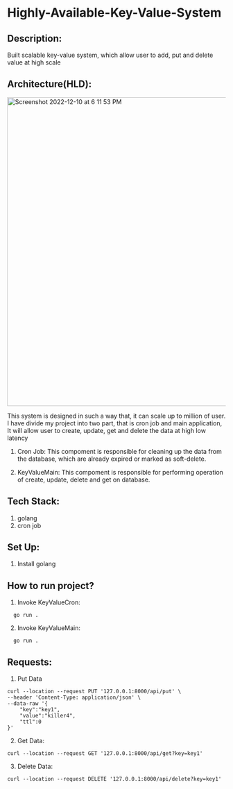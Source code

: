 # Highly-Available-Key-Value-System
## Description:
Built scalable key-value system, which allow user to add, put and delete value at high scale

## Architecture(HLD):
<img width="712" alt="Screenshot 2022-12-10 at 6 11 53 PM" src="https://user-images.githubusercontent.com/39022530/206855918-f505e0e7-ce9f-4e5d-ad71-6890df4a3c62.png">

This system is designed in such a way that, it can scale up to million of user. I have divide my project into two part, that is cron job and main application, It will allow user to create, update, get and delete the data at high low latency

1. Cron Job:
This compoment is responsible for cleaning up the data from the database, which are already expired or marked as soft-delete.

2. KeyValueMain:
This compoment is responsible for performing operation of create, update, delete and get on database. 

## Tech Stack:
1. golang
2. cron job

## Set Up:
1. Install golang

## How to run project?

1. Invoke KeyValueCron:
```
  go run .
```

2. Invoke KeyValueMain:
```
  go run .
```

## Requests:
1. Put Data
```
curl --location --request PUT '127.0.0.1:8000/api/put' \
--header 'Content-Type: application/json' \
--data-raw '{
    "key":"key1",
    "value":"killer4",
    "ttl":0
}'
```
2. Get Data:
```
curl --location --request GET '127.0.0.1:8000/api/get?key=key1'
```
3. Delete Data:
```
curl --location --request DELETE '127.0.0.1:8000/api/delete?key=key1'
```
